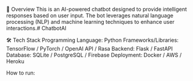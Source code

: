 📌 Overview
This is an AI-powered chatbot designed to provide intelligent responses based on user input. The bot leverages natural language processing (NLP) and machine learning techniques to enhance user interactions.# ChatbotAI

🛠️ Tech Stack
Programming Language: Python
Frameworks/Libraries: TensorFlow / PyTorch / OpenAI API / Rasa
Backend: Flask / FastAPI
Database: SQLite / PostgreSQL / Firebase 
Deployment: Docker / AWS / Heroku

How to run: 
